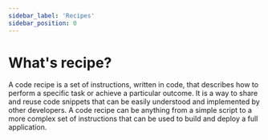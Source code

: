 ```yaml
---
sidebar_label: 'Recipes'
sidebar_position: 0
---
```

# What's recipe?

A code recipe is a set of instructions, written in code, that describes how to perform a specific task or achieve a particular outcome. It is a way to share and reuse code snippets that can be easily understood and implemented by other developers. A code recipe can be anything from a simple script to a more complex set of instructions that can be used to build and deploy a full application.